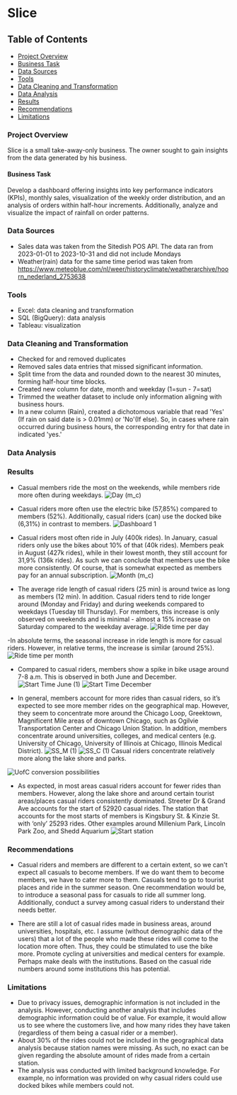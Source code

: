 # Slice



## Table of Contents
- [Project Overview](#project-overview)
- [Business Task](#business-task)
- [Data Sources](#data-sources)
- [Tools](#tools)
- [Data Cleaning and Transformation](#data-cleaning-and-transformation)
- [Data Analysis](#data-analysis)
- [Results](#results)
- [Recommendations](#recommendations)
- [Limitations](#limitations)



### Project Overview
Slice is a small take-away-only business. The owner sought to gain insights from the data generated by his business.

#### Business Task
Develop a dashboard offering insights into key performance indicators (KPIs), monthly sales, visualization of the weekly order distribution, and an analysis of orders within half-hour increments. 
Additionally, analyze and visualize the impact of rainfall on order patterns.

### Data Sources
- Sales data was taken from the Sitedish POS API. The data ran from 2023-01-01 to 2023-10-31 and did not include Mondays
- Weather(rain) data for the same time period was taken from https://www.meteoblue.com/nl/weer/historyclimate/weatherarchive/hoorn_nederland_2753638

### Tools
- Excel: data cleaning and transformation
- SQL (BigQuery): data analysis
- Tableau: visualization

### Data Cleaning and Transformation
- Checked for and removed duplicates
- Removed sales data entries that missed significant information.
-	Split time from the data and rounded down to the nearest 30 minutes, forming half-hour time blocks.
- Created new column for date, month and weekday (1=sun - 7=sat)
- Trimmed the weather dataset to include only information aligning with business hours.
- In a new column (Rain), created a dichotomous variable that read 'Yes' (If rain on said date is > 0.01mm) or 'No'(If else). So, in cases where rain occurred during business hours, the corresponding entry for that date in indicated 'yes.'


### Data Analysis




### Results
- Casual members ride the most on the weekends, while members ride more often during weekdays.
![Day (m_c)](https://github.com/Roenhoogland/Data-Analytics/assets/145770693/b95c515d-ab6b-4c75-9023-a6457b899b3b)



- Casual riders more often use the electric bike (57,85%) compared to members (52%). Additionally, casual riders (can) use the docked bike (6,31%) in contrast to members.
![Dashboard 1](https://github.com/Roenhoogland/Data-Analytics/assets/145770693/070d1e19-6b86-44cf-a90b-d67a82fa48c7)



-	Casual riders most often ride in July (400k rides). In January, casual riders only use the bikes about 10% of that (40k rides). Members peak in August (427k rides), while in their lowest month, they still account for 31,9% (136k rides). As such we can conclude that members use the bike more consistently. Of course, that is somewhat expected as members pay for an annual subscription.
![Month (m_c)](https://github.com/Roenhoogland/Data-Analytics/assets/145770693/62f60741-dda5-4067-bc5d-6e6a92731fa4)


-	The average ride length of casual riders (25 min) is around twice as long as members (12 min). In addition. Casual riders tend to ride longer around (Monday and Friday) and during weekends compared to weekdays (Tuesday till Thursday). For members, this increase is only observed on weekends and is minimal - almost a 15% increase on Saturday compared to the weekday average.
![Ride time per day](https://github.com/Roenhoogland/Data-Analytics/assets/145770693/41b91136-b278-44a9-ad6c-7fda69ba2295)




-In absolute terms, the seasonal increase in ride length is more for casual riders. However, in relative terms, the increase is similar (around 25%).
![Ride time per month](https://github.com/Roenhoogland/Data-Analytics/assets/145770693/dc77abde-1d3c-48dc-a96a-fcea4387037e)



-	Compared to casual riders, members show a spike in bike usage around 7-8 a.m. This is observed in both June and December.
![Start Time June (1)](https://github.com/Roenhoogland/Data-Analytics/assets/145770693/1009de7c-8f64-409b-a234-713c53c96411)
![Start Time December](https://github.com/Roenhoogland/Data-Analytics/assets/145770693/0c2c5024-1b01-4e2e-b129-8bf1fec4a6fa)



  
-	In general, members account for more rides than casual riders, so it’s expected to see more member rides on the geographical map. However, they seem to concentrate more around the Chicago Loop, Greektown, Magnificent Mile areas of downtown Chicago, such as Ogilvie Transportation Center and Chicago Union Station. In addition, members concentrate around universities, colleges, and medical centers (e.g. University of Chicago, University of Illinois at Chicago, Illinois Medical District).
![SS_M (1)](https://github.com/Roenhoogland/Data-Analytics/assets/145770693/c28d4ace-7c34-4120-8357-aaea0f9b333e)
![SS_C (1)](https://github.com/Roenhoogland/Data-Analytics/assets/145770693/47b264b5-f025-4d49-a283-eb96b256a264)
Casual riders concentrate relatively more along the lake shore and parks.

![UofC conversion possibilities](https://github.com/Roenhoogland/Data-Analytics/assets/145770693/96e6313b-e65f-4fb0-9ce5-7e50556e841a)


-	As expected, in most areas casual riders account for fewer rides than members. However, along the lake shore and around certain tourist areas/places casual riders consistently dominated.  Streeter Dr & Grand Ave accounts for the start of 52920 casual rides. The station that accounts for the most starts of members is Kingsbury St. & Kinzie St. with ‘only’ 25293 rides. Other examples around Millenium Park, Lincoln Park Zoo, and Shedd Aquarium
![Start station](https://github.com/Roenhoogland/Data-Analytics/assets/145770693/9eb7883c-e24f-471f-9602-484f865b566b)



### Recommendations
- Casual riders and members are different to a certain extent, so we can't expect all casuals to become members. If we do want them to become members, we have to cater more to them. Casuals tend to go to tourist places and ride in the summer season. One recommendation would be, to introduce a seasonal pass for casuals to ride all summer long. Additionally, conduct a survey among casual riders to understand their needs better.
  
- There are still a lot of casual rides made in business areas, around universities, hospitals, etc. I assume (without demographic data of the users) that a lot of the people who made these rides will come to the location more often. Thus, they could be stimulated to use the bike more. Promote cycling at universities and medical centers for example. Perhaps make deals with the institutions. Based on the casual ride numbers around some institutions this has potential.

### Limitations
- Due to privacy issues, demographic information is not included in the analysis. However, conducting another analysis that includes demographic information could be of value. For example, it would allow us to see where the customers live, and how many rides they have taken (regardless of them being a casual rider or a member).
- About 30% of the rides could not be included in the geographical data analysis because station names were missing. As such, no exact can be given regarding the absolute amount of rides made from a certain station.
- The analysis was conducted with limited background knowledge. For example, no information was provided on why casual riders could use docked bikes while members could not. 


